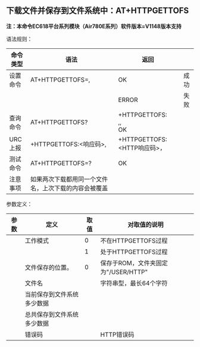 ## 下载文件并保存到文件系统中：AT+HTTPGETTOFS

**注：本命令EC618平台系列模块（Air780E系列）软件版本=V1148版本支持**

语法规则：

| 命令类型 | 语法                                                 | 返回                                                       |      |
| -------- | ---------------------------------------------------- | ---------------------------------------------------------- | ---- |
| 设置命令 | AT+HTTPGETTOFS=<loc>,<filename>                      | OK                                                         | 成功 |
|          |                                                      | ERROR                                                      | 失败 |
| 查询命令 | AT+HTTPGETTOFS?                                      | +HTTPGETTOFS: <br><status>,<writelen>,<totalLength> <br>OK |      |
| URC上报  | +HTTPGETTOFS:<响应码>,<writelen>                     | +HTTPGETTOFS:<HTTP响应码>，<writelen>                      |      |
| 测试命令 | AT+HTTPGETTOFS=?                                     | OK                                                         |      |
| 注意事项 | 如果两次下载都用同一个文件名，上次下载的内容会被覆盖 |                                                            |      |

 

参数定义：

| 参数          | 定义                       | 取值 | 对取值的说明                        |
| ------------- | -------------------------- | ---- | ----------------------------------- |
| <status>      | 工作模式                   | 0    | 不在HTTPGETTOFS过程                 |
|               |                            | 1    | 处于HTTPGETTOFS过程                 |
| <loc>         | 文件保存的位置。           | 0    | 保存于ROM，文件夹固定为"/USER/HTTP" |
| <filename>    | 文件名                     |      | 字符串型，最长64个字符              |
| <writelen>    | 当前保存到文件系统多少数据 |      |                                     |
| <totalLength> | 总共保存到文件系统多少数据 |      |                                     |
| <error>       | 错误码                     |      | HTTP错误码                          |
